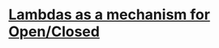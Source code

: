 # [Lambdas as a mechanism for Open/Closed](https://www.codewars.com/kata/lambdas-as-a-mechanism-for-open-slash-closed/)
